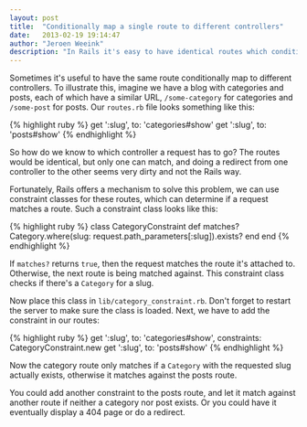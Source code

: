 ```yaml
---
layout: post
title:  "Conditionally map a single route to different controllers"
date:   2013-02-19 19:14:47
author: "Jeroen Weeink"
description: "In Rails it's easy to have identical routes which conditionally send the request to different controllers. Read this blog post to find out how to work with constraint objects in your routes!"
---
```

Sometimes it's useful to have the same route conditionally map to different controllers. To illustrate this, imagine we have a blog with categories and posts, each of which have a similar URL, `/some-category` for categories and `/some-post` for posts. Our `routes.rb` file looks something like this:

{% highlight ruby %}
get ':slug', to: 'categories#show'
get ':slug', to: 'posts#show'
{% endhighlight %}

So how do we know to which controller a request has to go? The routes would be identical, but only one can match, and doing a redirect from one controller to the other seems very dirty and not the Rails way.

Fortunately, Rails offers a mechanism to solve this problem, we can use constraint classes for these routes, which can determine if a request matches a route. Such a constraint class looks like this:

{% highlight ruby %}
class CategoryConstraint
  def matches?
    Category.where(slug: request.path_parameters[:slug]).exists?
  end
end
{% endhighlight %}

If `matches?` returns `true`, then the request matches the route it's attached to. Otherwise, the next route is being matched against. This constraint class checks if there's a `Category` for a slug.

Now place this class in `lib/category_constraint.rb`. Don't forget to restart the server to make sure the class is loaded. Next, we have to add the constraint in our routes:

{% highlight ruby %}
get ':slug', to: 'categories#show', constraints: CategoryConstraint.new
get ':slug', to: 'posts#show'
{% endhighlight %}

Now the category route only matches if a `Category` with the requested slug actually exists, otherwise it matches against the posts route.

You could add another constraint to the posts route, and let it match against another route if neither a category nor post exists. Or you could have it eventually display a 404 page or do a redirect.
